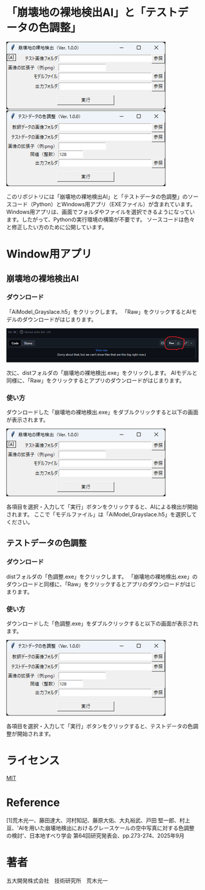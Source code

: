 # 「崩壊地の裸地検出AI」と「テストデータの色調整」

![崩壊地の裸地検出AIの画面](docs/崩壊地の裸地検出.png)
![色調整の画面](docs/色調整.png)

このリポジトリには「崩壊地の裸地検出AI」と「テストデータの色調整」のソースコード（Python）とWindows用アプリ（EXEファイル）が含まれています。
Windows用アプリは、画面でフォルダやファイルを選択できるようになっています。したがって、Pythonの実行環境の構築が不要です。
ソースコードは色々と修正したい方のために公開しています。

# Window用アプリ
## 崩壊地の裸地検出AI
### ダウンロード
「AiModel_Grayslace.h5」をクリックします。
「Raw」をクリックするとAIモデルのダウンロードがはじまります。

![崩壊地の裸地検出AIの画面](docs/崩壊地の裸地検出のダウンロード.png)

次に、distフォルダの「崩壊地の裸地検出.exe」をクリックします。
AIモデルと同様に、「Raw」をクリックするとアプリのダウンロードがはじまります。

### 使い方
ダウンロードした「崩壊地の裸地検出.exe」をダブルクリックすると以下の画面が表示されます。

![崩壊地の裸地検出AIの画面](docs/崩壊地の裸地検出.png)

各項目を選択・入力して「実行」ボタンをクリックすると、AIによる検出が開始されます。
ここで「モデルファイル」は「AiModel_Grayslace.h5」を選択してください。

## テストデータの色調整
### ダウンロード
distフォルダの「色調整.exe」をクリックします。
「崩壊地の裸地検出.exe」のダウンロードと同様に、「Raw」をクリックするとアプリのダウンロードがはじまります。

### 使い方
ダウンロードした「色調整.exe」をダブルクリックすると以下の画面が表示されます。

![色調整の画面](docs/色調整.png)

各項目を選択・入力して「実行」ボタンをクリックすると、テストデータの色調整が開始されます。

# ライセンス
[MIT](https://github.com/tcnksm/tool/blob/master/LICENCE)

# Reference
[1]荒木光一、藤田達大、河村知記、藤原大佑、大丸裕武、戸田 堅一郎、村上 亘、'AIを用いた崩壊地検出におけるグレースケールの空中写真に対する色調整の検討'、日本地すべり学会 第64回研究発表会、pp.273-274、2025年9月

# 著者
五大開発株式会社　技術研究所　荒木光一